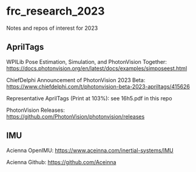 # frc_research_2023
Notes and repos of interest for 2023

AprilTags
----------
WPILib Pose Estimation, Simulation, and PhotonVision Together: https://docs.photonvision.org/en/latest/docs/examples/simposeest.html

ChiefDelphi Announcement of PhotonVision 2023 Beta: https://www.chiefdelphi.com/t/photonvision-beta-2023-apriltags/415626

Representative AprilTags (Print at 103%): see 16h5.pdf in this repo

PhotonVision Releases: https://github.com/PhotonVision/photonvision/releases


IMU
----------
Acienna OpenIMU: https://www.aceinna.com/inertial-systems/IMU

Acienna Github: https://github.com/Aceinna

